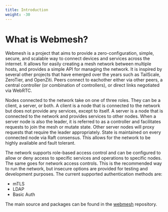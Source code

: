 ```yaml
---
title: Introduction
weight: -30
---
```


# What is Webmesh?

Webmesh is a project that aims to provide a zero-configuration, simple, secure, and scalable way to connect devices and services across the internet.
It allows for easily creating a mesh network between multiple hosts, and provides a simple API for managing the network.
It is inspired by several other projects that have emerged over the years such as TailScale, ZeroTier, and OpenZiti.
Peers connect to eachother either via other peers, a central controller (or combination of controllers), or direct links negotiated via WebRTC.

Nodes connected to the network take on one of three roles. They can be a client, a server, or both.
A client is a node that is connected to the network but does not provide any services, except to itself.
A server is a node that is connected to the network and provides services to other nodes.
When a server node is also the leader, it is referred to as a controller and facilitates requests to join the mesh or mutate state.
Other server nodes will proxy requests that require the leader appropriately.
State is maintained on every connected node via Raft consensus.
This allows for the network to be highly available and fault tolerant.

The network supports role-based access control and can be configured to allow or deny access to specific services and operations to specific nodes.
The same goes for network access controls.
This is the recommended way to run the network, but insecure options are provided for testing and development purposes.
The current supported authentication methods are:

- mTLS
- LDAP
- Basic Auth

The main source and packages can be found in the [webmesh](https://github.com/webmeshproj/webmesh) repository.
